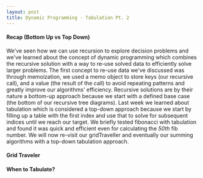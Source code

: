 ```yaml
---
layout: post
title: Dynamic Programming - Tabulation Pt. 2
---
```




#### Recap (Bottom Up vs Top Down)
We've seen how we can use recursion to explore decision problems and we've learned about the concept of dynamic programming which combines the recursive solution with a way to re-use solved data to efficiently solve larger problems.  The first concept to re-use data we've discussed was through memoization, we used a memo object to store keys (our recursive call), and a value (the result of the call) to avoid repeating patterns and greatly improve our algorithms' efficiency.  Recursive solutions are by their nature a bottom-up approach because we start with a defined base case (the bottom of our recursive tree diagrams).  Last week we learned about tabulation which is considered a top-down approach because we start by filling up a table with the first index and use that to solve for subsequent indices until we reach our target.  We briefly tested fibonacci with tabulation and found it was quick and efficient even for calculating the *50th* fib number.  We will now re-visit our gridTraveller and eventually our summing algorithms with a top-down tabulation approach.

#### Grid Traveler


#### When to Tabulate? 

